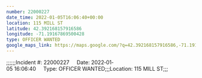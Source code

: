 ```yaml
---
number: 22000227
date_time: 2022-01-05T16:06:40+00:00
location: 115 MILL ST
latitude: 42.392168157916586
longitude: -71.19167869500428
type: OFFICER WANTED
google_maps_link: https://maps.google.com/?q=42.392168157916586,-71.19167869500428
---
```


;;;;;;Incident #: 22000227     Date: 2022‐01‐05 16:06:40     Type: OFFICER WANTED;;;Location: 115 MILL ST;;;
